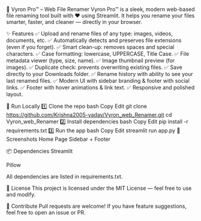 📁 Vyron Pro™ – Web File Renamer
Vyron Pro™ is a sleek, modern web-based file renaming tool built with ❤️ using Streamlit.
It helps you rename your files smarter, faster, and cleaner — directly in your browser.


✨ Features
✅ Upload and rename files of any type: images, videos, documents, etc.
✅ Automatically detects and preserves file extensions (even if you forget).
✅ Smart clean-up: removes spaces and special characters.
✅ Case formatting: lowercase, UPPERCASE, Title Case.
✅ File metadata viewer (type, size, name).
✅ Image thumbnail preview (for images).
✅ Duplicate check: prevents overwriting existing files.
✅ Save directly to your Downloads folder.
✅ Rename history with ability to see your last renamed files.
✅ Modern UI with sidebar branding & footer with social links.
✅ Footer with hover animations & link text.
✅ Responsive and polished layout.

🚀 Run Locally
1️⃣ Clone the repo
bash
Copy
Edit
git clone https://github.com/Krishna2005-yadav/Vyron_web_Renamer.git
cd Vyron_web_Renamer
2️⃣ Install dependencies
bash
Copy
Edit
pip install -r requirements.txt
3️⃣ Run the app
bash
Copy
Edit
streamlit run app.py
📸 Screenshots
Home Page	Sidebar + Footer

📦 Dependencies
Streamlit

Pillow

All dependencies are listed in requirements.txt.

📜 License
This project is licensed under the MIT License — feel free to use and modify.

🌟 Contribute
Pull requests are welcome! If you have feature suggestions, feel free to open an issue or PR.


